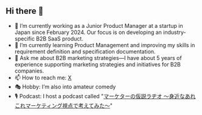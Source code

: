 ## Hi there 👋

<!-- **Godzilla-DX/Godzilla-DX** is a ✨ _special_ ✨ repository because its `README.md` (this file) appears on your GitHub profile.-->

- 🔭 I’m currently working as a Junior Product Manager at a startup in Japan since February 2024. Our focus is on developing an industry-specific B2B SaaS product.
- 🌱 I’m currently learning Product Management and improving my skills in requirement definition and specification documentation.
- 💬 Ask me about B2B marketing strategies—I have about 5 years of experience supporting marketing strategies and initiatives for B2B companies.
- 📫 How to reach me: [X](https://x.com/user_id_uk)
- 🎭 Hobby: I’m also into amateur comedy
- 🎙️ Podcast: I host a podcast called "[マーケターの仮説ラヂオ 〜身近なあれこれマーケティング視点で考えてみた〜](https://linktr.ee/kasetsu_radio)"
